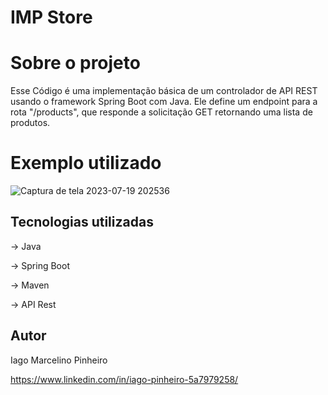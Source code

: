 # IMP Store 
# Sobre o projeto

Esse Código é uma implementação básica de um controlador de API REST usando o framework Spring Boot com Java. Ele define um endpoint para a rota "/products", que responde a solicitação GET retornando uma lista de produtos.

# Exemplo utilizado

![Captura de tela 2023-07-19 202536](https://github.com/iagompinheiro/IMP-Store/assets/130023096/eb573a51-0283-4052-afd1-46778f2c6317)

## Tecnologias utilizadas
-> Java
 
-> Spring Boot
 
-> Maven
 
-> API Rest

## Autor 

Iago Marcelino Pinheiro 

https://www.linkedin.com/in/iago-pinheiro-5a7979258/
